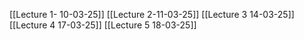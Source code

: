 [[Lecture 1- 10-03-25]]
[[Lecture 2-11-03-25]]
[[Lecture 3 14-03-25]]
[[Lecture 4 17-03-25]]
[[Lecture 5 18-03-25]]
